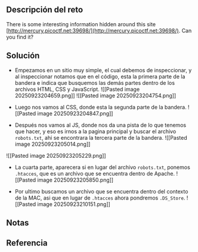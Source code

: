 ## Descripción del reto
There is some interesting information hidden around this site [http://mercury.picoctf.net:39698/](http://mercury.picoctf.net:39698/). Can you find it?

## Solución
- Empezamos en un sitio muy simple, el cual debemos de inspeccionar, y al inspeccionar notamos que en el código, esta la primera parte de la bandera e indica que busquemos las demás partes dentro de los archivos HTML, CSS y JavaScript.
![[Pasted image 20250923204659.png]]
![[Pasted image 20250923204754.png]]

- Luego nos vamos al CSS, donde esta la segunda parte de la bandera.
![[Pasted image 20250923204847.png]]

- Después nos vamos al JS, donde nos da una pista de lo que tenemos que hacer, y eso es irnos a la pagina principal y buscar el archivo `robots.txt`, ahi se encontrara la tercera parte de la bandera.
![[Pasted image 20250923205014.png]]

![[Pasted image 20250923205229.png]]

- La cuarta parte, aparecera si en lugar del archivo `robots.txt`, ponemos `.htacces`, que es un archivo que se encuentra dentro de Apache.
![[Pasted image 20250923205850.png]]

- Por ultimo buscamos un archivo que se encuentra dentro del contexto de la MAC, asi que en lugar de `.htacces` ahora pondremos `.DS_Store`.
![[Pasted image 20250923210151.png]]

## Notas


## Referencia